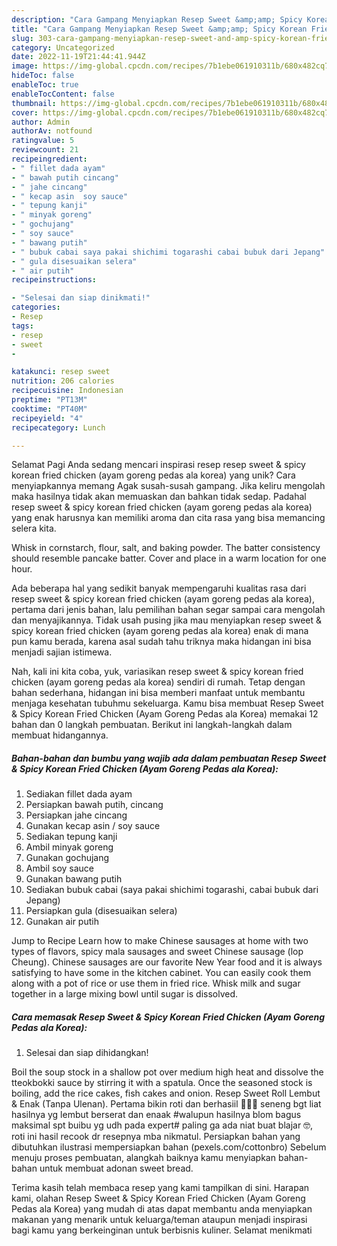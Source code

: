 ```yaml
---
description: "Cara Gampang Menyiapkan Resep Sweet &amp;amp; Spicy Korean Fried Chicken (Ayam Goreng Pedas ala Korea) yang Lezat, Lezat"
title: "Cara Gampang Menyiapkan Resep Sweet &amp;amp; Spicy Korean Fried Chicken (Ayam Goreng Pedas ala Korea) yang Lezat, Lezat"
slug: 303-cara-gampang-menyiapkan-resep-sweet-and-amp-spicy-korean-fried-chicken-ayam-goreng-pedas-ala-korea-yang-lezat-lezat
category: Uncategorized
date: 2022-11-19T21:44:41.944Z
image: https://img-global.cpcdn.com/recipes/7b1ebe061910311b/680x482cq70/resep-sweet-spicy-korean-fried-chicken-ayam-goreng-pedas-ala-korea-foto-resep-utama.jpg
hideToc: false
enableToc: true
enableTocContent: false
thumbnail: https://img-global.cpcdn.com/recipes/7b1ebe061910311b/680x482cq70/resep-sweet-spicy-korean-fried-chicken-ayam-goreng-pedas-ala-korea-foto-resep-utama.jpg
cover: https://img-global.cpcdn.com/recipes/7b1ebe061910311b/680x482cq70/resep-sweet-spicy-korean-fried-chicken-ayam-goreng-pedas-ala-korea-foto-resep-utama.jpg
author: Admin
authorAv: notfound
ratingvalue: 5
reviewcount: 21
recipeingredient:
- " fillet dada ayam"
- " bawah putih cincang"
- " jahe cincang"
- " kecap asin  soy sauce"
- " tepung kanji"
- " minyak goreng"
- " gochujang"
- " soy sauce"
- " bawang putih"
- " bubuk cabai saya pakai shichimi togarashi cabai bubuk dari Jepang"
- " gula disesuaikan selera"
- " air putih"
recipeinstructions:

- "Selesai dan siap dinikmati!"
categories:
- Resep
tags:
- resep
- sweet
- 

katakunci: resep sweet  
nutrition: 206 calories
recipecuisine: Indonesian
preptime: "PT13M"
cooktime: "PT40M"
recipeyield: "4"
recipecategory: Lunch

---
```



Selamat Pagi Anda sedang mencari inspirasi resep resep sweet &amp; spicy korean fried chicken (ayam goreng pedas ala korea) yang unik? Cara menyiapkannya memang Agak susah-susah gampang. Jika keliru mengolah maka hasilnya tidak akan memuaskan dan bahkan tidak sedap. Padahal resep sweet &amp; spicy korean fried chicken (ayam goreng pedas ala korea) yang enak harusnya kan memiliki aroma dan cita rasa yang bisa memancing selera kita.


Whisk in cornstarch, flour, salt, and baking powder. The batter consistency should resemble pancake batter. Cover and place in a warm location for one hour.

Ada beberapa hal yang sedikit banyak mempengaruhi kualitas rasa dari resep sweet &amp; spicy korean fried chicken (ayam goreng pedas ala korea), pertama dari jenis bahan, lalu pemilihan bahan segar sampai cara mengolah dan menyajikannya. Tidak usah pusing jika mau menyiapkan resep sweet &amp; spicy korean fried chicken (ayam goreng pedas ala korea) enak di mana pun kamu berada, karena asal sudah tahu triknya maka hidangan ini bisa menjadi sajian istimewa.


Nah, kali ini kita coba, yuk, variasikan resep sweet &amp; spicy korean fried chicken (ayam goreng pedas ala korea) sendiri di rumah. Tetap dengan bahan sederhana, hidangan ini bisa memberi manfaat untuk membantu menjaga kesehatan tubuhmu sekeluarga. Kamu bisa membuat Resep Sweet &amp; Spicy Korean Fried Chicken (Ayam Goreng Pedas ala Korea) memakai 12 bahan dan 0 langkah pembuatan. Berikut ini langkah-langkah dalam membuat hidangannya.

<!--inarticleads1-->

##### Bahan-bahan dan bumbu yang wajib ada dalam pembuatan Resep Sweet &amp; Spicy Korean Fried Chicken (Ayam Goreng Pedas ala Korea):

1. Sediakan  fillet dada ayam
1. Persiapkan  bawah putih, cincang
1. Persiapkan  jahe cincang
1. Gunakan  kecap asin / soy sauce
1. Sediakan  tepung kanji
1. Ambil  minyak goreng
1. Gunakan  gochujang
1. Ambil  soy sauce
1. Gunakan  bawang putih
1. Sediakan  bubuk cabai (saya pakai shichimi togarashi, cabai bubuk dari Jepang)
1. Persiapkan  gula (disesuaikan selera)
1. Gunakan  air putih


Jump to Recipe Learn how to make Chinese sausages at home with two types of flavors, spicy mala sausages and sweet Chinese sausage (lop Cheung). Chinese sausages are our favorite New Year food and it is always satisfying to have some in the kitchen cabinet. You can easily cook them along with a pot of rice or use them in fried rice. Whisk milk and sugar together in a large mixing bowl until sugar is dissolved. 

<!--inarticleads2-->

##### Cara memasak Resep Sweet &amp; Spicy Korean Fried Chicken (Ayam Goreng Pedas ala Korea):


1. Selesai dan siap dihidangkan!

Boil the soup stock in a shallow pot over medium high heat and dissolve the tteokbokki sauce by stirring it with a spatula. Once the seasoned stock is boiling, add the rice cakes, fish cakes and onion. Resep Sweet Roll Lembut &amp; Enak (Tanpa Ulenan). Pertama bikin roti dan berhasiil 🤗🤗🤗 seneng bgt liat hasilnya yg lembut berserat dan enaak #walupun hasilnya blom bagus maksimal spt buibu yg udh pada expert# paling ga ada niat buat blajar 🤓, roti ini hasil recook dr resepnya mba nikmatul. Persiapkan bahan yang dibutuhkan ilustrasi mempersiapkan bahan (pexels.com/cottonbro) Sebelum menuju proses pembuatan, alangkah baiknya kamu menyiapkan bahan-bahan untuk membuat adonan sweet bread. 

Terima kasih telah membaca resep yang kami tampilkan di sini. Harapan kami, olahan Resep Sweet &amp; Spicy Korean Fried Chicken (Ayam Goreng Pedas ala Korea) yang mudah di atas dapat membantu anda menyiapkan makanan yang menarik untuk keluarga/teman ataupun menjadi inspirasi bagi kamu yang berkeinginan untuk berbisnis kuliner. Selamat menikmati
